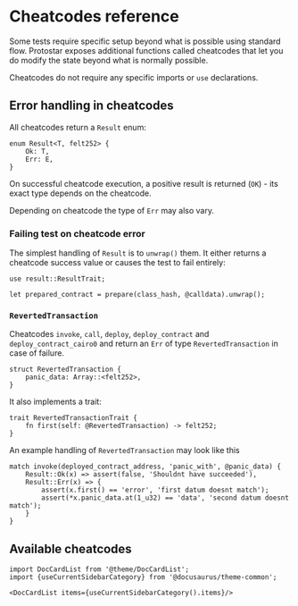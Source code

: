 # Cheatcodes reference

Some tests require specific setup beyond what is possible using standard flow. Protostar exposes
additional functions called cheatcodes that let you do modify the state beyond what is normally possible.

Cheatcodes do not require any specific imports or `use` declarations.

## Error handling in cheatcodes

All cheatcodes return a `Result` enum:

```cairo title="Result"
enum Result<T, felt252> {
    Ok: T,
    Err: E,
}
```

On successful cheatcode execution, a positive result is returned (`OK`) - its exact type depends on the cheatcode.

Depending on cheatcode the type of `Err` may also vary.

### Failing test on cheatcode error

The simplest handling of `Result` is to `unwrap()` them. It either returns a cheatcode success value or causes the test
to
fail entirely:

```cairo title="Simple handling"
use result::ResultTrait;

let prepared_contract = prepare(class_hash, @calldata).unwrap();
```

### `RevertedTransaction`

Cheatcodes `invoke`, `call`, `deploy`, `deploy_contract` and `deploy_contract_cairo0` and return an `Err` of
type `RevertedTransaction` in case of failure.

```cairo
struct RevertedTransaction {
    panic_data: Array::<felt252>, 
}
```

It also implements a trait:

```cairo
trait RevertedTransactionTrait {
    fn first(self: @RevertedTransaction) -> felt252;
}
```

An example handling of `RevertedTransaction` may look like this

```cairo title="Match handling"
match invoke(deployed_contract_address, 'panic_with', @panic_data) {
    Result::Ok(x) => assert(false, 'Shouldnt have succeeded'),
    Result::Err(x) => {
        assert(x.first() == 'error', 'first datum doesnt match');
        assert(*x.panic_data.at(1_u32) == 'data', 'second datum doesnt match');
    }
}
```

## Available cheatcodes

```mdx-code-block
import DocCardList from '@theme/DocCardList';
import {useCurrentSidebarCategory} from '@docusaurus/theme-common';

<DocCardList items={useCurrentSidebarCategory().items}/>
```